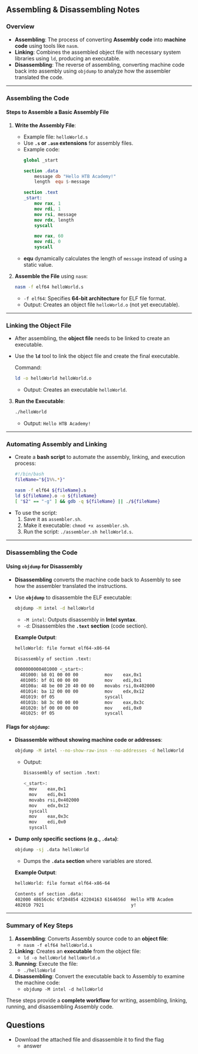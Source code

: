 ## Assembling & Disassembling Notes

### **Overview**
- **Assembling**: The process of converting **Assembly code** into **machine code** using tools like `nasm`.
- **Linking**: Combines the assembled object file with necessary system libraries using `ld`, producing an executable.
- **Disassembling**: The reverse of assembling, converting machine code back into assembly using `objdump` to analyze how the assembler translated the code.

---

### **Assembling the Code**

#### **Steps to Assemble a Basic Assembly File**
1. **Write the Assembly File**:
   - Example file: `helloWorld.s`
   - Use **`.s` or `.asm` extensions** for assembly files.
   - Example code:
     ```nasm
     global _start

     section .data
         message db "Hello HTB Academy!"
         length  equ $-message

     section .text
     _start:
         mov rax, 1
         mov rdi, 1
         mov rsi, message
         mov rdx, length
         syscall

         mov rax, 60
         mov rdi, 0
         syscall
     ```
   - **equ** dynamically calculates the length of `message` instead of using a static value.

2. **Assemble the File** using `nasm`:
   ```bash
   nasm -f elf64 helloWorld.s
   ```
   - `-f elf64`: Specifies **64-bit architecture** for ELF file format.
   - Output: Creates an object file `helloWorld.o` (not yet executable).

---

### **Linking the Object File**
- After assembling, the **object file** needs to be linked to create an executable.
- Use the **`ld`** tool to link the object file and create the final executable.
  
  Command:
  ```bash
  ld -o helloWorld helloWorld.o
  ```
  - Output: Creates an executable `helloWorld`.

3. **Run the Executable**:
   ```bash
   ./helloWorld
   ```
   - Output: `Hello HTB Academy!`

---

### **Automating Assembly and Linking**
- Create a **bash script** to automate the assembly, linking, and execution process:
  ```bash
  #!/bin/bash
  fileName="${1%%.*}"

  nasm -f elf64 ${fileName}.s
  ld ${fileName}.o -o ${fileName}
  [ "$2" == "-g" ] && gdb -q ${fileName} || ./${fileName}
  ```
- To use the script:
  1. Save it as `assembler.sh`.
  2. Make it executable: `chmod +x assembler.sh`.
  3. Run the script: `./assembler.sh helloWorld.s`.

---

### **Disassembling the Code**

#### **Using `objdump` for Disassembly**
- **Disassembling** converts the machine code back to Assembly to see how the assembler translated the instructions.
- Use **`objdump`** to disassemble the ELF executable:
  ```bash
  objdump -M intel -d helloWorld
  ```
  - `-M intel`: Outputs disassembly in **Intel syntax**.
  - `-d`: Disassembles the **`.text` section** (code section).
  
  **Example Output**:
  ```bash
  helloWorld: file format elf64-x86-64

  Disassembly of section .text:

  0000000000401000 <_start>:
    401000:	b8 01 00 00 00       	mov    eax,0x1
    401005:	bf 01 00 00 00       	mov    edi,0x1
    40100a:	48 be 00 20 40 00 00 	movabs rsi,0x402000
    401014:	ba 12 00 00 00       	mov    edx,0x12
    401019:	0f 05                	syscall
    40101b:	b8 3c 00 00 00       	mov    eax,0x3c
    401020:	bf 00 00 00 00       	mov    edi,0x0
    401025:	0f 05                	syscall
  ```

#### **Flags for `objdump`**:
- **Disassemble without showing machine code or addresses**:
  ```bash
  objdump -M intel --no-show-raw-insn --no-addresses -d helloWorld
  ```
  - Output:
    ```bash
    Disassembly of section .text:

    <_start>:
      mov    eax,0x1
      mov    edi,0x1
      movabs rsi,0x402000
      mov    edx,0x12
      syscall 
      mov    eax,0x3c
      mov    edi,0x0
      syscall
    ```

- **Dump only specific sections (e.g., `.data`)**:
  ```bash
  objdump -sj .data helloWorld
  ```
  - Dumps the **`.data` section** where variables are stored.
  
  **Example Output**:
  ```bash
  helloWorld: file format elf64-x86-64

  Contents of section .data:
  402000 48656c6c 6f204854 42204163 6164656d  Hello HTB Academ
  402010 7921                                 y!
  ```

---

### **Summary of Key Steps**
1. **Assembling**: Converts Assembly source code to an **object file**:
   - `nasm -f elf64 helloWorld.s`
2. **Linking**: Creates an **executable** from the object file:
   - `ld -o helloWorld helloWorld.o`
3. **Running**: Execute the file:
   - `./helloWorld`
4. **Disassembling**: Convert the executable back to Assembly to examine the machine code:
   - `objdump -M intel -d helloWorld`

These steps provide a **complete workflow** for writing, assembling, linking, running, and disassembling Assembly code.

## Questions
- Download the attached file and disassemble it to find the flag
	- answer